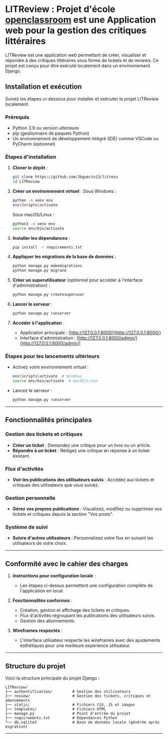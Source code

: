 
# LITReview : Projet d'école [openclassroom](https://openclassrooms.com/fr) est une Application web pour la gestion des critiques littéraires

LITReview est une application web permettant de créer, visualiser et répondre à des critiques littéraires sous forme de tickets et de reviews. Ce projet est conçu pour être exécuté localement dans un environnement Django.

## Installation et exécution

Suivez les étapes ci-dessous pour installer et exécuter le projet LITReview localement.

### Prérequis

- Python 3.9 ou version ultérieure
- pip (gestionnaire de paquets Python)
- Un environnement de développement intégré (IDE) comme VSCode ou PyCharm (optionnel)

### Étapes d'installation

1. **Cloner le dépôt** :
   ```bash
   git clone https://github.com/Jbguerin13/litrevu
   cd LITReview
   ```

2. **Créer un environnement virtuel** :
   Sous Windows :
   ```bash
   python -m venv env
   env\Scripts\activate
   ```
   Sous macOS/Linux :
   ```bash
   python3 -m venv env
   source env/bin/activate
   ```

3. **Installer les dépendances** :
   ```bash
   pip install -r requirements.txt
   ```

4. **Appliquer les migrations de la base de données** :
   ```bash
   python manage.py makemigrations
   python manage.py migrate
   ```

5. **Créer un superutilisateur** (optionnel pour accéder à l'interface d'administration) :
   ```bash
   python manage.py createsuperuser
   ```

6. **Lancer le serveur** :
   ```bash
   python manage.py runserver
   ```

7. **Accéder à l'application** :
   - Application principale : [http://127.0.0.1:8000/](http://127.0.0.1:8000/)
   - Interface d'administration : [http://127.0.0.1:8000/admin/](http://127.0.0.1:8000/admin/)

### Étapes pour les lancements ultérieurs

- Activez votre environnement virtuel :
  ```bash
  env\Scripts\activate  # Windows
  source env/bin/activate  # macOS/Linux
  ```
- Lancez le serveur :
  ```bash
  python manage.py runserver
  ```

---

## Fonctionnalités principales

### Gestion des tickets et critiques
- **Créer un ticket** : Demandez une critique pour un livre ou un article.
- **Répondre à un ticket** : Rédigez une critique en réponse à un ticket existant.

### Flux d'activités
- **Voir les publications des utilisateurs suivis** : Accédez aux tickets et critiques des utilisateurs que vous suivez.

### Gestion personnelle
- **Gérez vos propres publications** : Visualisez, modifiez ou supprimez vos tickets et critiques depuis la section "Vos posts".

### Système de suivi
- **Suivre d'autres utilisateurs** : Personnalisez votre flux en suivant les utilisateurs de votre choix.

---

## Conformité avec le cahier des charges

1. **Instructions pour configuration locale** :
   - Les étapes ci-dessus permettent une configuration complète de l'application en local.

2. **Fonctionnalités conformes** :
   - Création, gestion et affichage des tickets et critiques.
   - Flux d'activités regroupant les publications des utilisateurs suivis.
   - Gestion des abonnements.

3. **Wireframes respectés** :
   - L'interface utilisateur respecte les wireframes avec des ajustements esthétiques pour une meilleure expérience utilisateur.

---

## Structure du projet

Voici la structure principale du projet Django :
```
LITReview/
├── authentification/         # Gestion des utilisateurs
├── review/                   # Gestion des tickets, critiques et abonnements
├── static/                   # Fichiers CSS, JS et images
├── templates/                # Fichiers HTML
├── manage.py                 # Point d'entrée du projet
├── requirements.txt          # Dépendances Python
└── db.sqlite3                # Base de données locale (générée après migration)
```

---